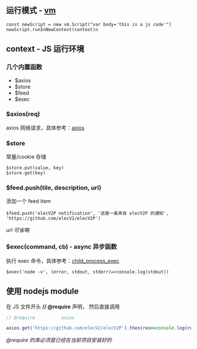 ## 运行模式 - [vm](https://nodejs.org/api/vm.html)

``` JS
const newScript = new vm.Script("var body='this is a js code'")
newScript.runInNewContext(context)n
```

## context - JS 运行环境

### 几个内置函数

- $axios
- $store
- $feed
- $exec

### $axios(req)

axios 网络请求，具体参考：[axios](https://github.com/axios/axios)

### $store

常量/cookie 存储

``` JS example
$store.put(value, key)
$store.get(key)
```

### $feed.push(tile, description, url)

添加一个 feed item

``` JS example
$feed.push('elecV2P notification', '这是一条来自 elecV2P 的通知', 'https://github.com/elecV2/elecV2P')
```

*url 可省略*

### $exec(command, cb) - async 异步函数

执行 exec 命令，具体参考：[child_process_exec](https://nodejs.org/api/child_process.html#child_process_child_process_exec_command_options_callback)

``` JS example
$exec('node -v', (error, stdout, stderr)=>console.log(stdout))
```

## 使用 nodejs module

在 JS 文件开头 **// @require** 声明， 然后直接调用

``` js example.js
// @require          axios

axios.get('https://github.com/elecV2/elecV2P').then(res=>console.log(res.data))
```

*@require 的库必须是已经在当前项目安装好的*